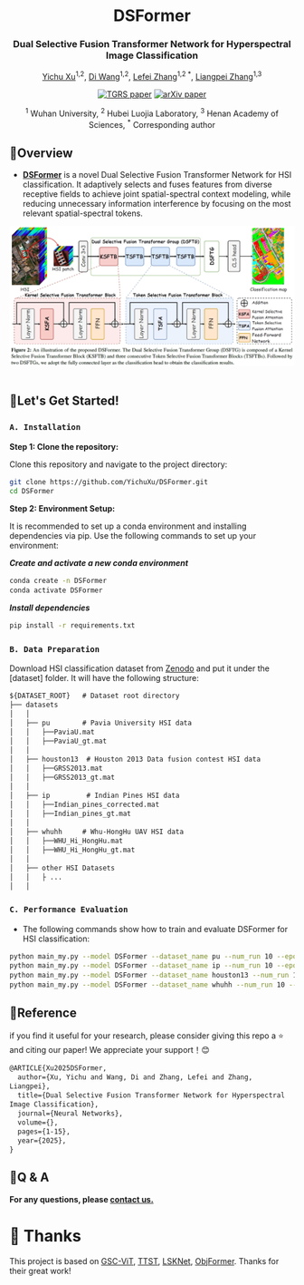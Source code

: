 <div align="center">
<h1 align="center">DSFormer</h1>

<h3>Dual Selective Fusion Transformer Network for Hyperspectral Image Classification
</h3>

[Yichu Xu](https://scholar.google.com/citations?user=CxKy4lEAAAAJ&hl=en&oi=ao)<sup>1,2</sup>, 
[Di Wang](https://scholar.google.com/citations?user=3fThjewAAAAJ&hl=en)<sup>1,2</sup>, 
[Lefei Zhang](https://scholar.google.com/citations?user=BLKHwNwAAAAJ&hl=en)<sup>1,2 *</sup>, 
[Liangpei Zhang](https://scholar.google.com/citations?user=vzj2hcYAAAAJ&hl=en)<sup>1,3 </sup>

[![TGRS paper](https://img.shields.io/badge/TGRS-paper-00629B.svg)](https://ieeexplore.ieee.org/abstract/document/10551264) [![arXiv paper](https://img.shields.io/badge/arXiv-paper-b31b1b.svg)](https://arxiv.org/abs/2410.03171)

<sup>1</sup> Wuhan University, <sup>2</sup> Hubei Luojia Laboratory,  <sup>3</sup> Henan Academy of Sciences,  <sup>*</sup> Corresponding author

</div>


## 📖Overview

* [**DSFormer**](https://arxiv.org/abs/2410.03171) is a novel Dual Selective Fusion
Transformer Network  for HSI classification. It adaptively selects and fuses features from diverse
receptive fields to achieve joint spatial-spectral context modeling, while reducing unnecessary information
interference by focusing on the most relevant spatial-spectral tokens.  

<div align="center">
  <img src="./figures/DSFormer.png"><br><br>
</div>

## 🚀Let's Get Started!
### `A. Installation`
**Step 1: Clone the repository:**

Clone this repository and navigate to the project directory:
```bash
git clone https://github.com/YichuXu/DSFormer.git
cd DSFormer
```

**Step 2: Environment Setup:**

It is recommended to set up a conda environment and installing dependencies via pip. Use the following commands to set up your environment:

***Create and activate a new conda environment***

```bash
conda create -n DSFormer
conda activate DSFormer
```

***Install dependencies***

```bash
pip install -r requirements.txt
```

### `B. Data Preparation`

Download HSI classification dataset from [Zenodo](https://zenodo.org/records/14028095) and put it under the [dataset] folder. It will have the following structure: 
```
${DATASET_ROOT}   # Dataset root directory
├── datasets
│   │
│   ├── pu        # Pavia University HSI data
│   │   ├──PaviaU.mat
│   │   ├──PaviaU_gt.mat
│   │
│   ├── houston13  # Houston 2013 Data fusion contest HSI data
│   │   ├──GRSS2013.mat
│   │   ├──GRSS2013_gt.mat 
│   │
│   ├── ip         # Indian Pines HSI data	
│   │   ├──Indian_pines_corrected.mat
│   │   ├──Indian_pines_gt.mat 
│   │     
│   ├── whuhh     # Whu-HongHu UAV HSI data
│   │   ├──WHU_Hi_HongHu.mat
│   │   ├──WHU_Hi_HongHu_gt.mat 
│   │
│   ├── other HSI Datasets   
│   │   ├ ... 
│   │    

```

### `C. Performance Evaluation`
- The following commands show how to train and evaluate DSFormer for HSI classification:
```bash
python main_my.py --model DSFormer --dataset_name pu --num_run 10 --epoch 500 --device 0 --dataID 1 --patch_size 10 --k 2/5 --train_num 30 --group_num 4 --ps 2
python main_my.py --model DSFormer --dataset_name ip --num_run 10 --epoch 500 --device 1 --dataID 4 --patch_size 10 --k 4/5 --train_num 50 --group_num 4 --ps 2
python main_my.py --model DSFormer --dataset_name houston13 --num_run 10 --epoch 500 --device 2 --dataID 3 --patch_size 10 --k 3/5 --train_num 50 --group_num 4 --ps 2
python main_my.py --model DSFormer --dataset_name whuhh --num_run 10 --epoch 500 --device 3 --dataID 7 --patch_size 10 --k 3/5 --train_num 50 --group_num 4 --ps 2
```

## 📜Reference

if you find it useful for your research, please consider giving this repo a ⭐ and citing our paper! We appreciate your support！😊
```
@ARTICLE{Xu2025DSFormer,
  author={Xu, Yichu and Wang, Di and Zhang, Lefei and Zhang, Liangpei},
  title={Dual Selective Fusion Transformer Network for Hyperspectral Image Classification}, 
  journal={Neural Networks},
  volume={},
  pages={1-15},
  year={2025},
}
```

## 🙋Q & A
**For any questions, please [contact us.](mailto:xuyichu@whu.edu.cn)**



# 💖 Thanks
This project is based on [GSC-ViT](https://github.com/flyzzie/TGRS-GSC-VIT), [TTST](https://github.com/XY-boy/TTST),
[LSKNet](https://github.com/zcablii/LSKNet), [ObjFormer](https://github.com/ChenHongruixuan/ObjFormer). Thanks for their great work!<br>
